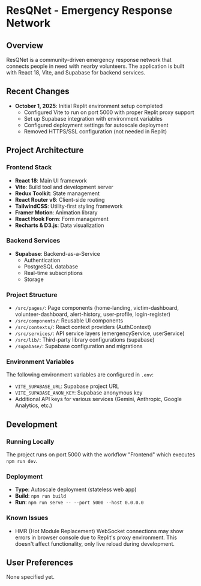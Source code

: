 # ResQNet - Emergency Response Network

## Overview
ResQNet is a community-driven emergency response network that connects people in need with nearby volunteers. The application is built with React 18, Vite, and Supabase for backend services.

## Recent Changes
- **October 1, 2025**: Initial Replit environment setup completed
  - Configured Vite to run on port 5000 with proper Replit proxy support
  - Set up Supabase integration with environment variables
  - Configured deployment settings for autoscale deployment
  - Removed HTTPS/SSL configuration (not needed in Replit)

## Project Architecture

### Frontend Stack
- **React 18**: Main UI framework
- **Vite**: Build tool and development server
- **Redux Toolkit**: State management
- **React Router v6**: Client-side routing
- **TailwindCSS**: Utility-first styling framework
- **Framer Motion**: Animation library
- **React Hook Form**: Form management
- **Recharts & D3.js**: Data visualization

### Backend Services
- **Supabase**: Backend-as-a-Service
  - Authentication
  - PostgreSQL database
  - Real-time subscriptions
  - Storage

### Project Structure
- `/src/pages/`: Page components (home-landing, victim-dashboard, volunteer-dashboard, alert-history, user-profile, login-register)
- `/src/components/`: Reusable UI components
- `/src/contexts/`: React context providers (AuthContext)
- `/src/services/`: API service layers (emergencyService, userService)
- `/src/lib/`: Third-party library configurations (supabase)
- `/supabase/`: Supabase configuration and migrations

### Environment Variables
The following environment variables are configured in `.env`:
- `VITE_SUPABASE_URL`: Supabase project URL
- `VITE_SUPABASE_ANON_KEY`: Supabase anonymous key
- Additional API keys for various services (Gemini, Anthropic, Google Analytics, etc.)

## Development

### Running Locally
The project runs on port 5000 with the workflow "Frontend" which executes `npm run dev`.

### Deployment
- **Type**: Autoscale deployment (stateless web app)
- **Build**: `npm run build`
- **Run**: `npm run serve -- --port 5000 --host 0.0.0.0`

### Known Issues
- HMR (Hot Module Replacement) WebSocket connections may show errors in browser console due to Replit's proxy environment. This doesn't affect functionality, only live reload during development.

## User Preferences
None specified yet.
